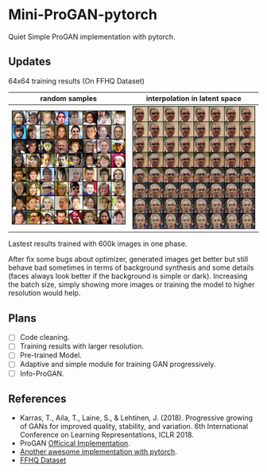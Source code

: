 # Mini-ProGAN-pytorch

Quiet Simple ProGAN implementation with pytorch.

## Updates

64x64 training results (On FFHQ Dataset)

| random samples | interpolation in latent space |
| -- | -- |
| ![64x64images](inference.png) | ![64x64walk](walk.png) |

Lastest results trained with 600k images in one phase.

After fix some bugs about optimizer, generated images get better but still behave bad sometimes in terms of background synthesis and some details (faces always look better if the background is simple or dark). Increasing the batch size, simply showing more images or training the model to higher resolution would help.

## Plans

- [ ] Code cleaning.
- [ ] Training results with larger resolution.
- [ ] Pre-trained Model.
- [ ] Adaptive and simple module for training GAN progressively.
- [ ] Info-ProGAN.

## References

- Karras, T., Aila, T., Laine, S., & Lehtinen, J. (2018). Progressive growing of GANs for improved quality, stability, and variation. 6th International Conference on Learning Representations, ICLR 2018.
- ProGAN [Officical Implementation](https://github.com/tkarras/progressive_growing_of_gans). 
- [Another awesome implementation with pytorch](https://github.com/akanimax/pro_gan_pytorch/tree/master/pro_gan_pytorch). 
- [FFHQ Dataset](https://github.com/NVlabs/ffhq-dataset)
